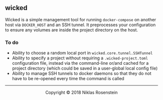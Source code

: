 ## wicked

Wicked is a simple management tool for running `docker-compose` on another
host via `DOCKER_HOST` and an SSH tunnel. It preprocesses your configuration
to ensure any volumes are inside the project directory on the host.

### To do

* Ability to choose a random local port in `wicked.core.tunnel.SSHTunnel`
* Ability to specify a project without requiring a `.wicked-project.toml`
  configuration file, instead via the command-line or/and cached for a
  project directory (which could be saved in a user-global local config file)
* Ability to manage SSH tunnels to docker daemons so that they do not have
  to be re-opened every time the command is called

---

<p align="center">Copyright &copy; 2018 Niklas Rosenstein</p>
